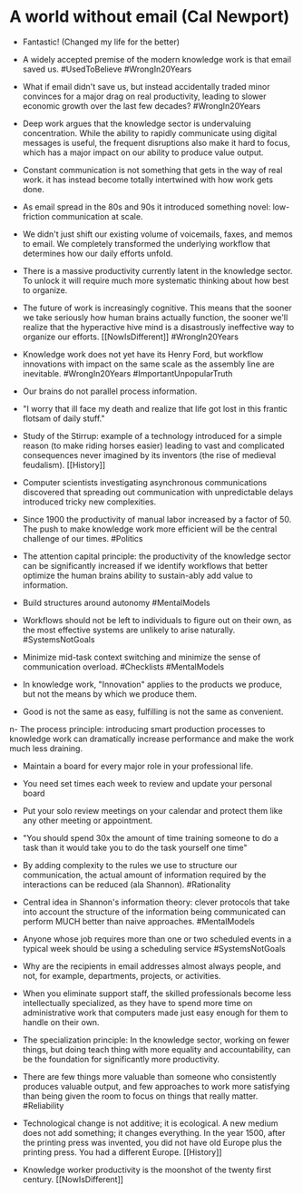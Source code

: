 # A world without email (Cal Newport)

- Fantastic!  (Changed my life for the better)

- A widely accepted premise of the modern knowledge work is that email saved us. #UsedToBelieve #WrongIn20Years

- What if email didn't save us, but instead accidentally traded minor convinces for a major drag on real productivity, leading to slower economic growth over the last few decades? #WrongIn20Years

- Deep work argues that the knowledge sector is undervaluing concentration. While the ability to rapidly communicate using digital messages is useful, the frequent disruptions also make it hard to focus, which has a major impact on our ability to produce value output.

- Constant communication is not something that gets in the way of real work. it has instead become totally intertwined with how work gets done.

- As email spread in the 80s and 90s it introduced something novel: low-friction communication at scale.

- We didn't just shift our existing volume of voicemails, faxes, and memos to email. We completely transformed the underlying workflow that determines how our daily efforts unfold.

- There is a massive productivity currently latent in the knowledge sector. To unlock it will require much more systematic thinking about how best to organize.

- The future of work is increasingly cognitive. This means that the sooner we take seriously how human brains actually function, the sooner we'll realize that the hyperactive hive mind is a disastrously ineffective way to organize our efforts. [[NowIsDifferent]] #WrongIn20Years

- Knowledge work does not yet have its Henry Ford, but workflow innovations with impact on the same scale as the assembly line are inevitable. #WrongIn20Years #ImportantUnpopularTruth

- Our brains do not parallel process information.

- "I worry that ill face my death and realize that life got lost in this frantic flotsam of daily stuff." 

- Study of the Stirrup: example of a technology introduced for a simple reason (to make riding horses easier) leading to vast and complicated consequences never imagined by its inventors (the rise of medieval feudalism). [[History]]

- Computer scientists investigating asynchronous communications discovered that spreading out communication with unpredictable delays introduced tricky new complexities.

- Since 1900 the productivity of manual labor increased by a factor of 50. The push to make knowledge work more efficient will be the central challenge of our times. #Politics 

- The attention capital principle: the productivity of the knowledge sector can be significantly increased if we identify workflows that better optimize the human brains ability to sustain-ably add value to information.

- Build structures around autonomy #MentalModels

- Workflows should not be left to individuals to figure out on their own, as the most effective systems are unlikely to arise naturally. #SystemsNotGoals

- Minimize mid-task context switching and minimize the sense of communication overload. #Checklists #MentalModels

- In knowledge work, "Innovation" applies to the products we produce, but not the means by which we produce them.

- Good is not the same as easy, fulfilling is not the same as convenient. 

n- The process principle: introducing smart production processes to knowledge work can dramatically increase performance and make the work much less draining.

- Maintain a board for every major role in your professional life.

- You need set times each week to review and update your personal board

- Put your solo review meetings on your calendar and protect them like any other meeting or appointment.

- "You should spend 30x the amount of time training someone to do a task than it would take you to do the task yourself one time" 

- By adding complexity to the rules we use to structure our communication, the actual amount of information required by the interactions can be reduced (ala Shannon). #Rationality

- Central idea in Shannon's information theory: clever protocols that take into account the structure of the information being communicated can perform MUCH better than naive approaches. #MentalModels

- Anyone whose job requires more than one or two scheduled events in a typical week should be using a scheduling service #SystemsNotGoals

- Why are the recipients in email addresses almost always people, and not, for example, departments, projects, or activities.

- When you eliminate support staff, the skilled professionals become less intellectually specialized, as they have to spend more time on administrative work that computers made just easy enough for them to handle on their own. 

- The specialization principle: In the knowledge sector, working on fewer things, but doing teach thing with more equality and accountability, can be the foundation for significantly more productivity.

- There are few things more valuable than someone who consistently produces valuable output, and few approaches to work more satisfying than being given the room to focus on things that really matter. #Reliability

- Technological change is not additive; it is ecological.  A new medium does not add something; it changes everything. In the year 1500, after the printing press was invented, you did not have old Europe plus the printing press. You had a different Europe. [[History]] 

- Knowledge worker productivity is the moonshot of the twenty first century. [[NowIsDifferent]] 
